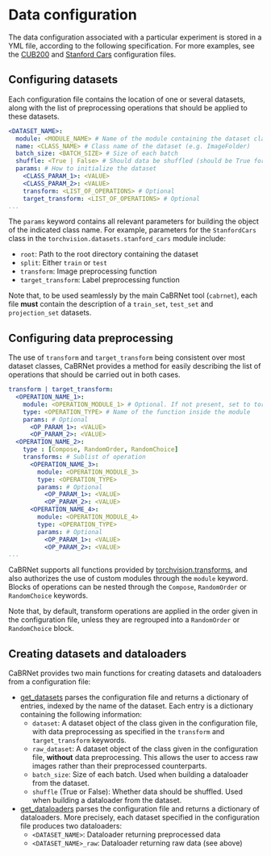 # Data configuration
The data configuration associated with a particular experiment is stored in a YML file, according to the following specification.
For more examples, see the [CUB200](https://git.frama-c.com/pub/cabrnet/-/tree/master/configs/prototree/cub200.yml) and 
[Stanford Cars](https://git.frama-c.com/pub/cabrnet/-/tree/master/configs/prototree/stanford_cars.yml) configuration files.

## Configuring datasets 
Each configuration file contains the location of one or several datasets, along with the list of 
preprocessing operations that should be applied to these datasets.

```yaml
<DATASET_NAME>:
  module: <MODULE_NAME> # Name of the module containing the dataset class (e.g. torchvision.datasets) 
  name: <CLASS_NAME> # Class name of the dataset (e.g. ImageFolder) 
  batch_size: <BATCH_SIZE> # Size of each batch
  shuffle: <True | False> # Should data be shuffled (should be True for train_set)
  params: # How to initialize the dataset
    <CLASS_PARAM_1>: <VALUE>
    <CLASS_PARAM_2>: <VALUE>
    transform: <LIST_OF_OPERATIONS> # Optional
    target_transform: <LIST_OF_OPERATIONS> # Optional
...
```
The `params` keyword contains all relevant parameters for building the object of the indicated class name.
For example, parameters for the `StanfordCars` class in the `torchvision.datasets.stanford_cars` module include:

- `root`: Path to the root directory containing the dataset
- `split`: Either `train` or `test`
- `transform`: Image preprocessing function
- `target_transform`: Label preprocessing function

Note that, to be used seamlessly by the main CaBRNet tool (`cabrnet`), 
each file **must** contain the description of a `train_set`, `test_set` and `projection_set` datasets.

## Configuring data preprocessing
The use of `transform` and `target_transform` being consistent over most dataset classes, CaBRNet provides a method for
easily describing the list of operations that should be carried out in both cases.

```yaml
transform | target_transform:
  <OPERATION_NAME_1>:
    module: <OPERATION_MODULE_1> # Optional. If not present, set to torchvision.transforms
    type: <OPERATION_TYPE> # Name of the function inside the module 
    params: # Optional
      <OP_PARAM_1>: <VALUE>
      <OP_PARAM_2>: <VALUE>
  <OPERATION_NAME_2>:
    type : [Compose, RandomOrder, RandomChoice]
    transforms: # Sublist of operation
      <OPERATION_NAME_3>:
        module: <OPERATION_MODULE_3>
        type: <OPERATION_TYPE> 
        params: # Optional
          <OP_PARAM_1>: <VALUE>
          <OP_PARAM_2>: <VALUE>
      <OPERATION_NAME_4>:
        module: <OPERATION_MODULE_4>
        type: <OPERATION_TYPE> 
        params: # Optional
          <OP_PARAM_1>: <VALUE>
          <OP_PARAM_2>: <VALUE>
...
```
CaBRNet supports all functions provided by [torchvision.transforms](https://pytorch.org/vision/stable/transforms.html),
and also authorizes the use of custom modules through the `module` keyword. 
Blocks of operations can be nested through the `Compose`, `RandomOrder` or `RandomChoice` keywords. 

Note that, by default, transform operations are applied in the order given in the configuration file, 
unless they are regrouped into a `RandomOrder` or `RandomChoice` block.

## Creating datasets and dataloaders
CaBRNet provides two main functions for creating datasets and dataloaders from a configuration file:

- [get_datasets](../API/reference/cabrnet/utils/data.md#get_datasets) parses the configuration file and returns a dictionary of entries, indexed by the name of the 
dataset. Each entry is a dictionary containing the following information:
    - `dataset`: A dataset object of the class given in the configuration file, with data preprocessing as specified in 
the `transform` and `target_transform` keywords.
    - `raw_dataset`: A dataset object of the class given in the configuration file, **without** data preprocessing. 
This allows the user to access raw images rather than their preprocessed counterparts.
    - `batch_size`: Size of each batch. Used when building a dataloader from the dataset.
    - `shuffle` (True or False): Whether data should be shuffled. Used when building a dataloader from the dataset.
- [get_dataloaders](../API/reference/cabrnet/utils/data.md#get_dataloaders) parses the configuration file and returns a dictionary of dataloaders. 
More precisely, each dataset specified in the configuration file produces two dataloaders:
    - `<DATASET_NAME>`: Dataloader returning preprocessed data
    - `<DATASET_NAME>_raw`: Dataloader returning raw data (see above)
